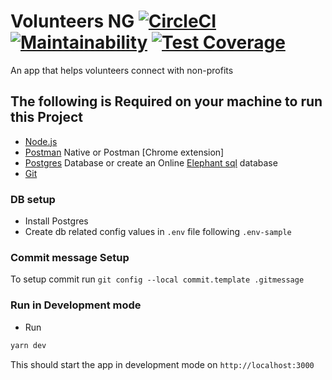 # Volunteers NG [![CircleCI](https://circleci.com/gh/chidioguejiofor/volunteersng-api/tree/staging.svg?style=svg)](https://circleci.com/gh/chidioguejiofor/volunteersng-api/tree/staging) [![Maintainability](https://api.codeclimate.com/v1/badges/72e8c4caa0845c1f72b2/maintainability)](https://codeclimate.com/github/chidioguejiofor/volunteersng-api/maintainability) [![Test Coverage](https://api.codeclimate.com/v1/badges/72e8c4caa0845c1f72b2/test_coverage)](https://codeclimate.com/github/chidioguejiofor/volunteersng-api/test_coverage)

An app that helps volunteers connect with non-profits

## The following is Required on your machine to run this Project

- [Node.js](https://nodejs.org/en/download/current/)
- [Postman](https://www.getpostman.com/apps) Native or Postman [Chrome extension]
- [Postgres](https://www.postgresql.org/download/) Database or create an Online [Elephant sql](https://www.elephantsql.com/) database
- [Git](https://git-scm.com/downloads)

### DB setup

- Install Postgres
- Create db related config values in 
`.env` 
file following
`.env-sample`


### Commit message Setup

To setup commit run `git config --local commit.template .gitmessage`

### Run in Development mode

- Run
```bash
yarn dev
```
This should start the app in development mode on `http://localhost:3000`
